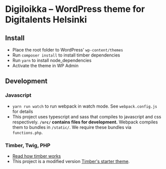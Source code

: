 # Digiloikka – WordPress theme for Digitalents Helsinki

## Install

* Place the root folder to WordPress' `wp-content/themes`
* Run `composer install` to install timber dependencies
* Run `yarn` to install node_dependencies
* Activate the theme in WP Admin

## Development

### Javascript

* `yarn run watch` to run webpack in watch mode. See `webpack.config.js` for details
* This project uses typescript and sass that compiles to javascript and css respectively. **`/src/` contains files for development.** Webpack compiles them to bundles in `/static/`. We require these bundles via `functions.php`.

### Timber, Twig, PHP

* [Read how timber works](https://timber.github.io/docs/)
* This project is a modified version [Timber's starter theme](https://github.com/timber/starter-theme).
